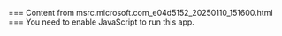 === Content from msrc.microsoft.com_e04d5152_20250110_151600.html ===
You need to enable JavaScript to run this app.
